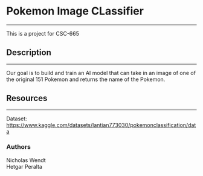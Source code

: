 # Pokemon Image CLassifier
---
This is a project for CSC-665

## Description
---
Our goal is to build and train an AI model that can take in an image of one of the original 151 Pokemon and returns the name of the Pokemon.
## Resources
---
Dataset: https://www.kaggle.com/datasets/lantian773030/pokemonclassification/data
### Authors
Nicholas Wendt <br />
Hetgar Peralta
